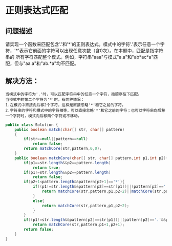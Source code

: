 # 正则表达式匹配
## 问题描述
请实现一个函数来匹配包含'.'和'\*'的正则表达式。模式中的字符'.'表示任意一个字符，'\*'表示它前面的字符可以出现任意次数（含0次）。在本题中，匹配是指字符串的
所有字符匹配整个模式。例如，字符串"aaa"与模式"a.a"和"ab\*ac\*a"匹配，但与"aa.a"和"ab.\*a"均不匹配。
## 解决方法：
	当模式中的字符为'.'时，可以匹配字符串中的任意一个字符，按顺序往下匹配。
	当模式中的第二个字符为'*'时，有两种情况：
	1.在模式中直接向后移2个字符，这样是直接忽略'*'和它之前的字符。
	2.字符串的字符和模式中的字符相等，可以直接忽略'*'和它之前的字符；也可以字符串向后移一个字符时，模式向后移两个字符或不移动。
```java
public class Solution {
    public boolean match(char[] str, char[] pattern)
    {
        if(str==null||pattern==null)
            return false;
        return matchCore(str,pattern,0,0);
    }
    public boolean matchCore(char[] str, char[] pattern,int p1,int p2){
        if(p1==str.length&&p2==pattern.length)
            return true;
        if(p1!=str.length&&p2==pattern.length)
            return false;
        if(p2+1<pattern.length&&pattern[p2+1]=='*'){
            if((p1!=str.length&&pattern[p2]==str[p1])||(pattern[p2]=='.'&&p1!=str.length)){
                return matchCore(str,pattern,p1,p2+2)||matchCore(str,pattern,p1+1,p2+2)||matchCore(str,pattern,p1+1,p2);
            }
            else{
                return matchCore(str,pattern,p1,p2+2);
            }
        }
        if((p1!=str.length&&pattern[p2]==str[p1])||(pattern[p2]=='.'&&p1!=str.length))
            return matchCore(str,pattern,p1+1,p2+1);
        return false;
    }
}
```
